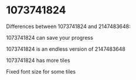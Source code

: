 # 1073741824
Differences between 1073741824 and 2147483648:

1073741824 can save your progress

1073741824 is an endless version of 2147483648

1073741824 has more tiles

Fixed font size for some tiles
